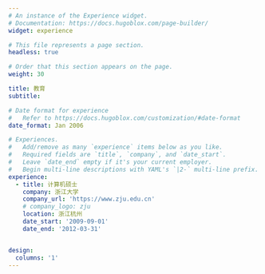 ```yaml
---
# An instance of the Experience widget.
# Documentation: https://docs.hugoblox.com/page-builder/
widget: experience

# This file represents a page section.
headless: true

# Order that this section appears on the page.
weight: 30

title: 教育
subtitle:

# Date format for experience
#   Refer to https://docs.hugoblox.com/customization/#date-format
date_format: Jan 2006

# Experiences.
#   Add/remove as many `experience` items below as you like.
#   Required fields are `title`, `company`, and `date_start`.
#   Leave `date_end` empty if it's your current employer.
#   Begin multi-line descriptions with YAML's `|2-` multi-line prefix.
experience:
  - title: 计算机硕士
    company: 浙江大学
    company_url: 'https://www.zju.edu.cn'
    # company_logo: zju
    location: 浙江杭州
    date_start: '2009-09-01'
    date_end: '2012-03-31'


design:
  columns: '1'
---
```

